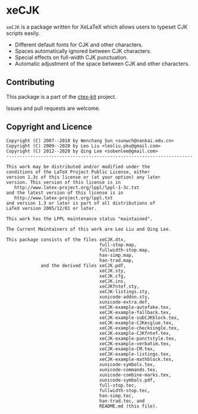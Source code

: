 xeCJK
=====

`xeCJK` is a package written for XeLaTeX which allows users to typeset
CJK scripts easily.

 - Different default fonts for CJK and other characters.
 - Spaces automatically ignored between CJK characters.
 - Special effects on full-width CJK punctuation.
 - Automatic adjustment of the space between CJK and other characters.

Contributing
------------

This package is a part of the [ctex-kit](https://github.com/CTeX-org/ctex-kit) project.

Issues and pull requests are welcome.

Copyright and Licence
---------------------

    Copyright (C) 2007--2010 by Wenchang Sun <sunwch@nankai.edu.cn>
    Copyright (C) 2009--2020 by Leo Liu <leoliu.pku@gmail.com>
    Copyright (C) 2012--2020 by Qing Lee <sobenlee@gmail.com>
    ----------------------------------------------------------------------

    This work may be distributed and/or modified under the
    conditions of the LaTeX Project Public License, either
    version 1.3c of this license or (at your option) any later
    version. This version of this license is in
       http://www.latex-project.org/lppl/lppl-1-3c.txt
    and the latest version of this license is in
       http://www.latex-project.org/lppl.txt
    and version 1.3 or later is part of all distributions of
    LaTeX version 2005/12/01 or later.

    This work has the LPPL maintenance status "maintained".

    The Current Maintainers of this work are Leo Liu and Qing Lee.

    This package consists of the files xeCJK.dtx,
                                       full-stop.map,
                                       fullwidth-stop.map,
                                       han-simp.map,
                                       han-trad.map,
                 and the derived files xeCJK.pdf,
                                       xeCJK.sty,
                                       xeCJK.cfg,
                                       xeCJK.ins,
                                       xeCJKfntef.sty,
                                       xeCJK-listings.sty,
                                       xunicode-addon.sty,
                                       xunicode-extra.def,
                                       xeCJK-example-autofake.tex,
                                       xeCJK-example-fallback.tex,
                                       xeCJK-example-subCJKblock.tex,
                                       xeCJK-example-CJKecglue.tex,
                                       xeCJK-example-checksingle.tex,
                                       xeCJK-example-CJKfntef.tex,
                                       xeCJK-example-punctstyle.tex,
                                       xeCJK-example-verbatim.tex,
                                       xeCJK-example-CM.tex,
                                       xeCJK-example-listings.tex,
                                       xeCJK-example-mathblock.tex,
                                       xunicode-symbols.tex,
                                       xunicode-commands.tex,
                                       xunicode-combine-marks.tex,
                                       xunicode-symbols.pdf,
                                       full-stop.tec,
                                       fullwidth-stop.tec,
                                       han-simp.tec,
                                       han-trad.tec, and
                                       README.md (this file).
